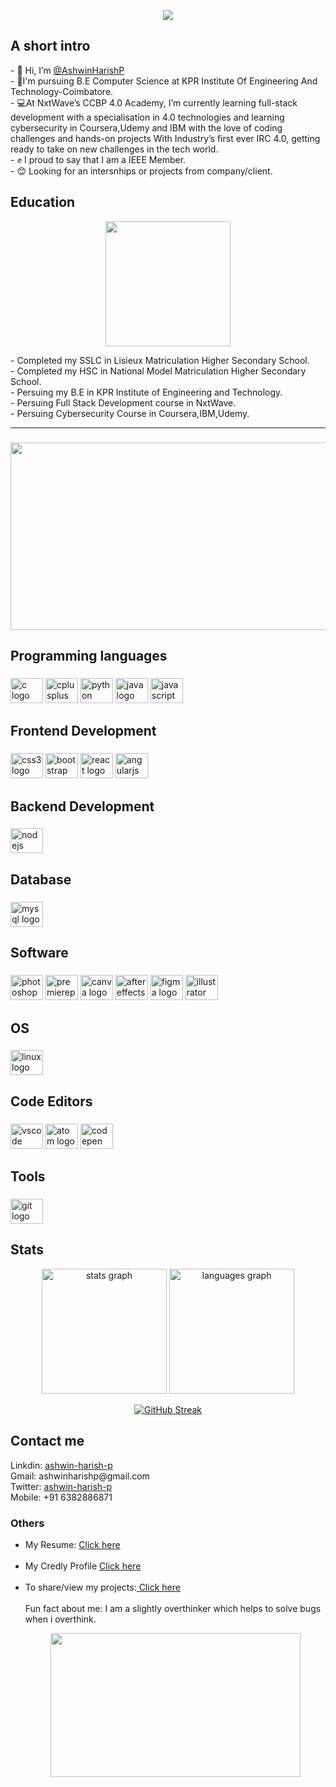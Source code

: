 <p align="center">
  <img src="https://user-images.githubusercontent.com/99186533/207327992-1eb94d69-7552-4687-b835-8993b2ed3c8b.gif" />
</p>

<h2>A short intro</h2>
- 👋 Hi, I’m <a href="https://drive.google.com/file/d/1pG6ffeTZKdCqTAt0_OlMhcJrj7NctMTd/view?usp=sharing" target="_blank">@AshwinHarishP</a> <br/>
- 📖I'm pursuing B.E Computer Science at KPR Institute Of Engineering And Technology-Coimbatore.<br/>
- 💻At NxtWave’s CCBP 4.0 Academy, I’m currently learning full-stack development with a specialisation in 4.0 technologies and learning cybersecurity in   Coursera,Udemy and IBM with the love of coding challenges and hands-on projects With Industry’s first ever IRC 4.0, getting ready to take on new challenges in the tech world. <br/>
- ✊ I proud to say that I am a IEEE Member.<br/>
- 😊 Looking for an intersnhips or projects from company/client. <br/>
<h2>Education</h2>
<p align="center"> <img height="200"src="https://user-images.githubusercontent.com/99186533/207382565-ffa98cbc-480f-438d-87cc-03f13b6ae0c2.gif"  /> </p>
- Completed my SSLC in Lisieux Matriculation Higher Secondary School. </br>
- Completed my HSC in National Model Matriculation Higher Secondary School. <br/>
- Persuing my B.E in KPR Institute of Engineering and Technology.  <br/>   
- Persuing Full Stack Development course in NxtWave. <br/>
- Persuing Cybersecurity Course in Coursera,IBM,Udemy. <br/>
<hr>

###

<div align="left">
</div>

###
<p align="center" >
  <img height="300" width="600" src="https://user-images.githubusercontent.com/99186533/207393569-3d86926b-7409-4fd2-9543-2b7224ff8c2b.jpg" />
</p>




<h2 align="left">Programming languages</h2>

###

<div align="left">
  <img src="https://cdn.jsdelivr.net/gh/devicons/devicon/icons/c/c-original.svg" height="40" width="52" alt="c logo"  />
  <img src="https://cdn.jsdelivr.net/gh/devicons/devicon/icons/cplusplus/cplusplus-original.svg" height="40" width="52" alt="cplusplus logo"  />
  <img src="https://cdn.jsdelivr.net/gh/devicons/devicon/icons/python/python-original.svg" height="40" width="52" alt="python logo"  />
  <img src="https://cdn.jsdelivr.net/gh/devicons/devicon/icons/java/java-original.svg" height="40" width="52" alt="java logo"  />
  <img src="https://cdn.jsdelivr.net/gh/devicons/devicon/icons/javascript/javascript-original.svg" height="40" width="52" alt="javascript logo"  />
</div>

###

<h2 align="left">Frontend Development</h2>

###

<div align="left">
  <img src="https://cdn.jsdelivr.net/gh/devicons/devicon/icons/css3/css3-original.svg" height="40" width="52" alt="css3 logo"  />
  <img src="https://cdn.jsdelivr.net/gh/devicons/devicon/icons/bootstrap/bootstrap-original.svg" height="40" width="52" alt="bootstrap logo"  />
  <img src="https://cdn.jsdelivr.net/gh/devicons/devicon/icons/react/react-original.svg" height="40" width="52" alt="react logo"  />
  <img src="https://cdn.jsdelivr.net/gh/devicons/devicon/icons/angularjs/angularjs-original.svg" height="40" width="52" alt="angularjs logo"  />
</div>

###

<h2 align="left">Backend Development</h2>

###

<div align="left">
  <img src="https://cdn.jsdelivr.net/gh/devicons/devicon/icons/nodejs/nodejs-original.svg" height="40" width="52" alt="nodejs logo"  />
</div>

###

<h2 align="left">Database</h2>

###

<div align="left">
  <img src="https://cdn.jsdelivr.net/gh/devicons/devicon/icons/mysql/mysql-original.svg" height="40" width="52" alt="mysql logo"  />
</div>

###

<h2 align="left">Software</h2>

###

<div align="left">
  <img src="https://cdn.jsdelivr.net/gh/devicons/devicon/icons/photoshop/photoshop-line.svg" height="40" width="52" alt="photoshop logo"  />
  <img src="https://cdn.jsdelivr.net/gh/devicons/devicon/icons/premierepro/premierepro-original.svg" height="40" width="52" alt="premierepro logo"  />
  <img src="https://cdn.jsdelivr.net/gh/devicons/devicon/icons/canva/canva-original.svg" height="40" width="52" alt="canva logo"  />
  <img src="https://cdn.jsdelivr.net/gh/devicons/devicon/icons/aftereffects/aftereffects-original.svg" height="40" width="52" alt="aftereffects logo"  />
  <img src="https://cdn.jsdelivr.net/gh/devicons/devicon/icons/figma/figma-original.svg" height="40" width="52" alt="figma logo"  />
  <img src="https://cdn.jsdelivr.net/gh/devicons/devicon/icons/illustrator/illustrator-plain.svg" height="40" width="52" alt="illustrator logo"  />
</div>

###

<h2 align="left">OS</h2>

###

<div align="left">
  <img src="https://cdn.jsdelivr.net/gh/devicons/devicon/icons/linux/linux-original.svg" height="40" width="52" alt="linux logo"  />
</div>

###

<h2 align="left">Code Editors</h2>

###

<div align="left">
  <img src="https://cdn.jsdelivr.net/gh/devicons/devicon/icons/vscode/vscode-original-wordmark.svg" height="40" width="52" alt="vscode logo"  />
  <img src="https://cdn.jsdelivr.net/gh/devicons/devicon/icons/atom/atom-original-wordmark.svg" height="40" width="52" alt="atom logo"  />
  <img src="https://cdn.jsdelivr.net/gh/devicons/devicon/icons/codepen/codepen-plain.svg" height="40" width="52" alt="codepen logo"  />
</div>

###

<h2 align="left">Tools</h2>

###

<div align="left">
  <img src="https://cdn.jsdelivr.net/gh/devicons/devicon/icons/git/git-original.svg" height="40" width="52" alt="git logo"  />
</div>

###

<h2> Stats </h2>

<div align="center">
  <img margin="10" src="https://github-readme-stats.vercel.app/api?hide_title=false&hide_rank=false&show_icons=true&include_all_commits=true&count_private=true&disable_animations=false&theme=burnt-neon&locale=en&hide_border=true&username=AshwinHarishP" height="200" alt="stats graph"  />
  
  <img margin="10" src="https://github-readme-stats.vercel.app/api/top-langs?locale=en&hide_title=false&layout=compact&card_width=320&langs_count=5&theme=dracula&hide_border=false&username=AshwinHarishP" height="200" alt="languages graph"  />
</div>
<div align="center">

[![GitHub Streak](https://streak-stats.demolab.com?user=AshwinHarishP&theme=gruvbox-duo&hide_border=true)](https://git.io/streak-stats)
</div
  
###
<h2>Contact me </h2>
<p>
   Linkdin: <a href="https://www.linkedin.com/in/ashwin-harish-p/" target="_blank">ashwin-harish-p </a> <br/>
   Gmail: ashwinharishp@gmail.com </br>
   Twitter: <a href="https://twitter.com/AshwinHarishP" target="_blank">ashwin-harish-p </a> <br/>
   Mobile: +91 6382886871
</p>
<h3>
  Others
 </h3>
 <p> 
  <ul>
    <li> My Resume: <a href="https://drive.google.com/file/d/1pG6ffeTZKdCqTAt0_OlMhcJrj7NctMTd/view?usp=sharing" target=_blank>Click here</a> </li><br/>
    <li> My Credly Profile <a href="https://www.credly.com/earner/earned" target=_blank>Click here</a> </li><br/>
    <li> To share/view my projects:<a href="https://github.com/AshwinHarishP" target=_blank> Click here</a> </li><br/>
    Fun fact about me: I am a slightly overthinker which helps to solve bugs when i overthink.
</p>

<div align="center">
  <img src="https://user-images.githubusercontent.com/99186533/207407275-5fe62620-959f-4b12-be1d-f54c66a10e1a.gif" height="230" width="400"  />
</div>

